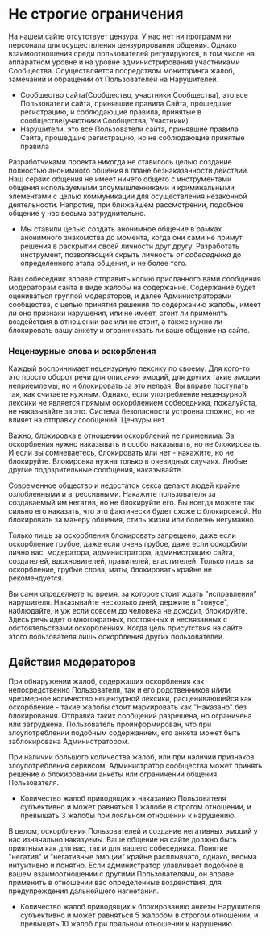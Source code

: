 # Не строгие ограничения

На нашем сайте отсутствует цензура. У нас нет ни программ ни персонала для осуществления цензурирования общения. Однако взаимоотношения среди пользователей регулируются, в том числе на аппаратном уровне и на уровне администрирования участниками Сообщества. Осуществляется посредством мониторинга жалоб, замечаний и обращений от Пользователей на Нарушителей.
* Сообщество сайта(Сообщество, участники Сообщества), это все Пользователи сайта, принявшие правила Сайта, прошедшие регистрацию, и соблюдающие правила, принятые в сообществе(участники Сообщества, Участники)
* Нарушители, это все Пользователи сайта, принявшие правила Сайта, прошедшие регистрацию, но не соблюдающие принятые правила

Разработчиками проекта никогда не ставилось целью создание полностью анонимного общения в плане безнаказанности действий. Наш сервис общения не имеет ничего общего с инструментами общения используемыми злоумышленниками и криминальными элементами с целью коммуникации для осуществления незаконной деятельности. Напротив, при ближайшем рассмотрении, подобное общение у нас весьма затруднительно.
* Мы ставили целью создать анонимное общение в рамках анонимного знакомства до момента, когда они сами не примут решения в раскрытии своей личности друг другу. Разработать инструмент, позволяющий скрыть личность _от собеседника_ до определенного этапа общения, и не более того.

Ваш собеседник вправе отправить копию присланного вами сообщения модераторам сайта в виде жалобы на содержание. Содержание будет оцениваться группой модераторов, и далее Администраторами сообщества, с целью принятия решения по содержанию жалобы, имеет ли оно признаки нарушения, или не имеет, стоит ли применять воздействия в отношении вас или не стоит, а также нужно ли блокировать вашу анкету и ограничивать ли ваше общение на сайте. 

### Нецензурные слова и оскорбления
Каждый воспринимает нецензурную лексику по своему. Для кого-то это просто оборот речи для описания эмоций, для других такие эмоции неприемлемы, но и блокировать за это нельзя. Вы вправе поступать так, как считаете нужным. Однако, если употребление нецензурной лексики не является прямым оскорблением собеседника, пожалуйста, не наказывайте за это. Система безопасности устроена сложно, но не влияет на отправку сообщений. Цензуры нет. 

Важно, блокировка в отношении оскорблений не применима. За оскорбления нужно наказывать и особо наказывать, но не блокировать. И если вы сомневаетесь, блокировать или нет - накажите, но не блокируйте. Блокировка нужна только в очевидных случаях. Любые другие подозрительные сообщения, наказывайте. 

Современное общество и недостаток секса делают людей крайне озлобленными и агрессивными. Накажите пользователя за создаваемый им негатив, но не блокируйте его. Вы всегда можете так сильно его наказать, что это фактически будет схоже с блокировкой. Но блокировать за манеру общения, стиль жизни или болезнь негуманно. 

Только лишь за оскорбления блокировать запрещено, даже если оскорбление грубое, даже если очень грубое, даже если оскорбили лично вас, модератора, администратора, администрацию сайта, создателей, вдохновителей, правителей, властителей. Только лишь за оскорбление, грубые слова, маты, блокировать крайне не рекомендуется.

Вы сами определяете то время, за которое стоит ждать "исправления" нарушителя. Наказывайте несколько дней, держите в "тонусе", наблюдайте, и уж если совсем до человека не доходит, блокируйте. Здесь речь идет о многократных, постоянных и несвязанных с обстоятельствами оскорблениях. Когда цель присутствия на сайте этого пользователя лишь оскорбления других пользователей.

## Действия модераторов 
При обнаружении жалоб, содержащих оскорбления как непосредственно Пользователя, так и его родственников и/или чрезмерное количество нецензурной лексики, расценивающейся как оскорбление - такие жалобы стоит маркировать как "Наказано" без блокирования. Отправка таких сообщений разрешена, но ограничена или затруднена. Пользователь проинформирован, что при злоупотреблении подобным содержанием, его анкета может быть заблокирована Администратором.

При наличии большого количества жалоб, или при наличии признаков злоупотребления сервисом, Администратор сообщества может принять решение о блокировании анкеты или ограничении общения Пользователя.
* Количество жалоб приводящих к наказанию Пользователя субъективно и может равняться 1 жалобе в строгом отношении, и превышать 3 жалобы при лояльном отношении к нарушению. 

В целом, оскорбления Пользователей и создание негативных эмоций у нас изначально наказуемы. Ваше общение на сайте должно быть приятным как для вас, так и для вашего собеседника. Понятие "негатив" и "негативные эмоции" крайне расплывчато, однако, весьма интуитивно и понятно. Если администратор улавливает подобное в вашем взаимоотношении с другими Пользователями, он вправе применить в отношении вас определенные воздействия, для предупреждения дальнейшего нагнетания.
* Количество жалоб приводящих к блокированию анкеты Нарушителя субъективно и может равняться 5 жалобом в строгом отношении, и превышать 10 жалоб при лояльном отношении к нарушению. 


